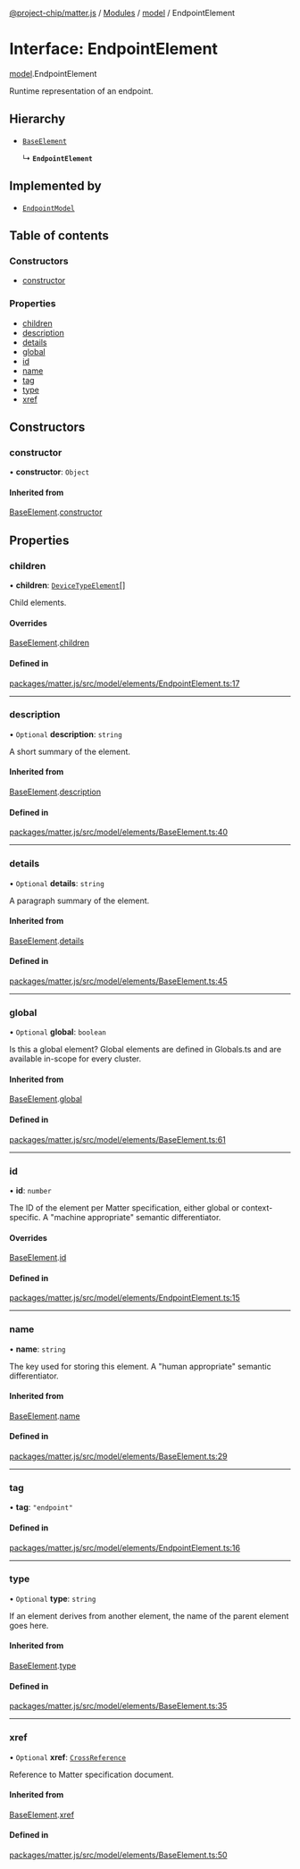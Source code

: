 [@project-chip/matter.js](../README.md) / [Modules](../modules.md) / [model](../modules/model.md) / EndpointElement

# Interface: EndpointElement

[model](../modules/model.md).EndpointElement

Runtime representation of an endpoint.

## Hierarchy

- [`BaseElement`](model.BaseElement-1.md)

  ↳ **`EndpointElement`**

## Implemented by

- [`EndpointModel`](../classes/model.EndpointModel.md)

## Table of contents

### Constructors

- [constructor](model.EndpointElement-1.md#constructor)

### Properties

- [children](model.EndpointElement-1.md#children)
- [description](model.EndpointElement-1.md#description)
- [details](model.EndpointElement-1.md#details)
- [global](model.EndpointElement-1.md#global)
- [id](model.EndpointElement-1.md#id)
- [name](model.EndpointElement-1.md#name)
- [tag](model.EndpointElement-1.md#tag)
- [type](model.EndpointElement-1.md#type)
- [xref](model.EndpointElement-1.md#xref)

## Constructors

### constructor

• **constructor**: `Object`

#### Inherited from

[BaseElement](model.BaseElement-1.md).[constructor](model.BaseElement-1.md#constructor)

## Properties

### children

• **children**: [`DeviceTypeElement`](model.DeviceTypeElement-1.md)[]

Child elements.

#### Overrides

[BaseElement](model.BaseElement-1.md).[children](model.BaseElement-1.md#children)

#### Defined in

[packages/matter.js/src/model/elements/EndpointElement.ts:17](https://github.com/project-chip/matter.js/blob/6d3b6a5d957d88a9231d6ecab4bb41f8133112be/packages/matter.js/src/model/elements/EndpointElement.ts#L17)

___

### description

• `Optional` **description**: `string`

A short summary of the element.

#### Inherited from

[BaseElement](model.BaseElement-1.md).[description](model.BaseElement-1.md#description)

#### Defined in

[packages/matter.js/src/model/elements/BaseElement.ts:40](https://github.com/project-chip/matter.js/blob/6d3b6a5d957d88a9231d6ecab4bb41f8133112be/packages/matter.js/src/model/elements/BaseElement.ts#L40)

___

### details

• `Optional` **details**: `string`

A paragraph summary of the element.

#### Inherited from

[BaseElement](model.BaseElement-1.md).[details](model.BaseElement-1.md#details)

#### Defined in

[packages/matter.js/src/model/elements/BaseElement.ts:45](https://github.com/project-chip/matter.js/blob/6d3b6a5d957d88a9231d6ecab4bb41f8133112be/packages/matter.js/src/model/elements/BaseElement.ts#L45)

___

### global

• `Optional` **global**: `boolean`

Is this a global element?  Global elements are defined in Globals.ts
and are available in-scope for every cluster.

#### Inherited from

[BaseElement](model.BaseElement-1.md).[global](model.BaseElement-1.md#global)

#### Defined in

[packages/matter.js/src/model/elements/BaseElement.ts:61](https://github.com/project-chip/matter.js/blob/6d3b6a5d957d88a9231d6ecab4bb41f8133112be/packages/matter.js/src/model/elements/BaseElement.ts#L61)

___

### id

• **id**: `number`

The ID of the element per Matter specification, either global or
context-specific.  A "machine appropriate" semantic differentiator.

#### Overrides

[BaseElement](model.BaseElement-1.md).[id](model.BaseElement-1.md#id)

#### Defined in

[packages/matter.js/src/model/elements/EndpointElement.ts:15](https://github.com/project-chip/matter.js/blob/6d3b6a5d957d88a9231d6ecab4bb41f8133112be/packages/matter.js/src/model/elements/EndpointElement.ts#L15)

___

### name

• **name**: `string`

The key used for storing this element.  A "human appropriate" semantic
differentiator.

#### Inherited from

[BaseElement](model.BaseElement-1.md).[name](model.BaseElement-1.md#name)

#### Defined in

[packages/matter.js/src/model/elements/BaseElement.ts:29](https://github.com/project-chip/matter.js/blob/6d3b6a5d957d88a9231d6ecab4bb41f8133112be/packages/matter.js/src/model/elements/BaseElement.ts#L29)

___

### tag

• **tag**: ``"endpoint"``

#### Defined in

[packages/matter.js/src/model/elements/EndpointElement.ts:16](https://github.com/project-chip/matter.js/blob/6d3b6a5d957d88a9231d6ecab4bb41f8133112be/packages/matter.js/src/model/elements/EndpointElement.ts#L16)

___

### type

• `Optional` **type**: `string`

If an element derives from another element, the name of the parent
element goes here.

#### Inherited from

[BaseElement](model.BaseElement-1.md).[type](model.BaseElement-1.md#type)

#### Defined in

[packages/matter.js/src/model/elements/BaseElement.ts:35](https://github.com/project-chip/matter.js/blob/6d3b6a5d957d88a9231d6ecab4bb41f8133112be/packages/matter.js/src/model/elements/BaseElement.ts#L35)

___

### xref

• `Optional` **xref**: [`CrossReference`](../modules/model.Specification.md#crossreference)

Reference to Matter specification document.

#### Inherited from

[BaseElement](model.BaseElement-1.md).[xref](model.BaseElement-1.md#xref)

#### Defined in

[packages/matter.js/src/model/elements/BaseElement.ts:50](https://github.com/project-chip/matter.js/blob/6d3b6a5d957d88a9231d6ecab4bb41f8133112be/packages/matter.js/src/model/elements/BaseElement.ts#L50)
